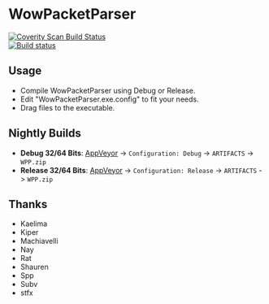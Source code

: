 WowPacketParser
========

[![Coverity Scan Build Status](https://scan.coverity.com/projects/2618/badge.svg)](https://scan.coverity.com/projects/2618)  
[![Build status](https://ci.appveyor.com/api/projects/status/ri0232rf4bqtmd7l)](https://ci.appveyor.com/project/ChipLeo/wowpacketparser)

Usage
-----

* Compile WowPacketParser using Debug or Release.
* Edit "WowPacketParser.exe.config" to fit your needs.
* Drag files to the executable.


Nightly Builds
--------------

- **Debug 32/64 Bits**: [AppVeyor](https://ci.appveyor.com/project/DDuarte/wowpacketparser-191) -> `Configuration: Debug` -> `ARTIFACTS` -> `WPP.zip`
- **Release 32/64 Bits**: [AppVeyor](https://ci.appveyor.com/project/DDuarte/wowpacketparser-191) -> `Configuration: Release` -> `ARTIFACTS` -> `WPP.zip`


Thanks
------

- Kaelima
- Kiper
- Machiavelli
- Nay
- Rat
- Shauren
- Spp
- Subv
- stfx

